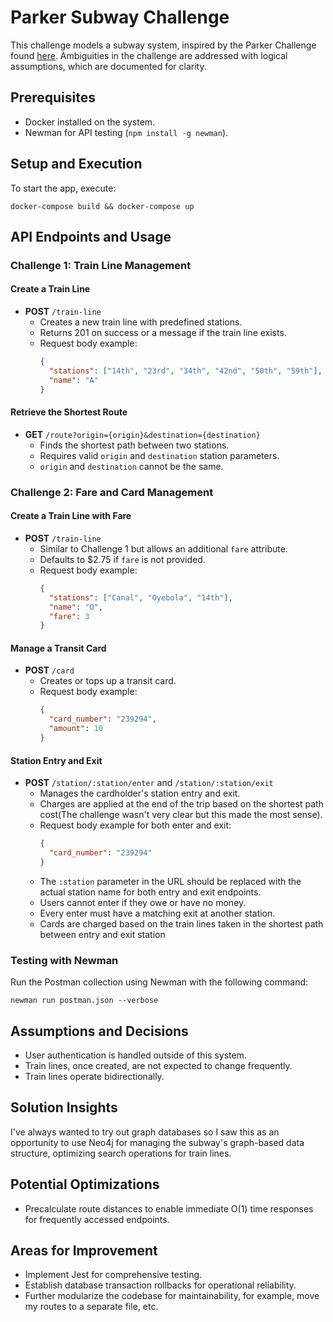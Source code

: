 # Parker Subway Challenge

This challenge models a subway system, inspired by the Parker Challenge found [here](https://app7.greenhouse.io/tests/bb987a48650e0bf41265c903da54c4de?utm_medium=email&utm_source=TakeHomeTest). Ambiguities in the challenge are addressed with logical assumptions, which are documented for clarity.

## Prerequisites
- Docker installed on the system.
- Newman for API testing (`npm install -g newman`).

## Setup and Execution
To start the app, execute:
```
docker-compose build && docker-compose up
```


## API Endpoints and Usage

### Challenge 1: Train Line Management

#### Create a Train Line
- **POST** `/train-line`
  - Creates a new train line with predefined stations.
  - Returns 201 on success or a message if the train line exists.
  - Request body example:
    ```json
    {
      "stations": ["14th", "23rd", "34th", "42nd", "50th", "59th"],
      "name": "A"
    }
    ```
  
#### Retrieve the Shortest Route
- **GET** `/route?origin={origin}&destination={destination}`
  - Finds the shortest path between two stations.
  - Requires valid `origin` and `destination` station parameters.
  - `origin` and `destination` cannot be the same.

### Challenge 2: Fare and Card Management

#### Create a Train Line with Fare
- **POST** `/train-line`
  - Similar to Challenge 1 but allows an additional `fare` attribute.
  - Defaults to $2.75 if `fare` is not provided.
  - Request body example:
    ```json
    {
      "stations": ["Canal", "Oyebola", "14th"],
      "name": "O",
      "fare": 3
    }
    ```

#### Manage a Transit Card
- **POST** `/card`
  - Creates or tops up a transit card.
  - Request body example:
    ```json
    {
      "card_number": "239294",
      "amount": 10
    }
    ```

#### Station Entry and Exit
- **POST** `/station/:station/enter` and `/station/:station/exit`
  - Manages the cardholder's station entry and exit.
  - Charges are applied at the end of the trip based on the shortest path cost(The challenge wasn't very clear but this made the most sense).
  - Request body example for both enter and exit:
    ```json
    {
      "card_number": "239294"
    }
    ```
  - The `:station` parameter in the URL should be replaced with the actual station name for both entry and exit endpoints.
  - Users cannot enter if they owe or have no money.
  - Every enter must have a matching exit at another station.
  - Cards are charged based on the train lines taken in the shortest path between entry and exit station

### Testing with Newman
Run the Postman collection using Newman with the following command:
```
newman run postman.json --verbose
```

## Assumptions and Decisions
- User authentication is handled outside of this system.
- Train lines, once created, are not expected to change frequently.
- Train lines operate bidirectionally.

## Solution Insights
I've always wanted to try out graph databases so I saw this as an opportunity to use Neo4j for managing the subway's graph-based data structure, optimizing search operations for train lines.

## Potential Optimizations
- Precalculate route distances to enable immediate O(1) time responses for frequently accessed endpoints.

## Areas for Improvement
- Implement Jest for comprehensive testing.
- Establish database transaction rollbacks for operational reliability.
- Further modularize the codebase for maintainability, for example, move my routes to a separate file, etc.
